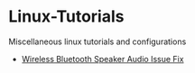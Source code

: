 # Linux-Tutorials
Miscellaneous linux tutorials and configurations 
- [Wireless Bluetooth Speaker Audio Issue Fix](Linux-BT-Speaker-Fix.md.md)
 
